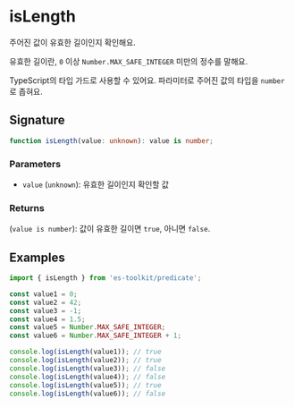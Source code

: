 # isLength

주어진 값이 유효한 길이인지 확인해요.

유효한 길이란, `0` 이상 `Number.MAX_SAFE_INTEGER` 미만의 정수를 말해요. 

TypeScript의 타입 가드로 사용할 수 있어요. 파라미터로 주어진 값의 타입을 `number`로 좁혀요.

## Signature

```typescript
function isLength(value: unknown): value is number;
```

### Parameters

- `value` (`unknown`): 유효한 길이인지 확인할 값

### Returns

(`value is number`): 값이 유효한 길이면 `true`, 아니면 `false`.

## Examples

```typescript
import { isLength } from 'es-toolkit/predicate';

const value1 = 0;
const value2 = 42;
const value3 = -1;
const value4 = 1.5;
const value5 = Number.MAX_SAFE_INTEGER;
const value6 = Number.MAX_SAFE_INTEGER + 1;

console.log(isLength(value1)); // true
console.log(isLength(value2)); // true
console.log(isLength(value3)); // false
console.log(isLength(value4)); // false
console.log(isLength(value5)); // true
console.log(isLength(value6)); // false
```
